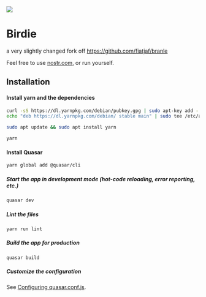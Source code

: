 <img src="https://user-images.githubusercontent.com/33088785/147620316-7499cebd-9019-4875-9e71-f569dd568995.png">

# Birdie

a very slightly changed fork off https://github.com/fiatjaf/branle

Feel free to use <a href="https://nostr.com">nostr.com</a>, or run yourself.

## Installation

#### Install yarn and the dependencies

```bash
curl -sS https://dl.yarnpkg.com/debian/pubkey.gpg | sudo apt-key add -
echo "deb https://dl.yarnpkg.com/debian/ stable main" | sudo tee /etc/apt/sources.list.d/yarn.list

sudo apt update && sudo apt install yarn

yarn
```

#### Install Quasar

```bash
yarn global add @quasar/cli
```

##### Start the app in development mode (hot-code reloading, error reporting, etc.)

```bash
quasar dev
```

##### Lint the files

```bash
yarn run lint
```

##### Build the app for production

```bash
quasar build
```

##### Customize the configuration

See [Configuring quasar.conf.js](https://quasar.dev/quasar-cli/quasar-conf-js).
